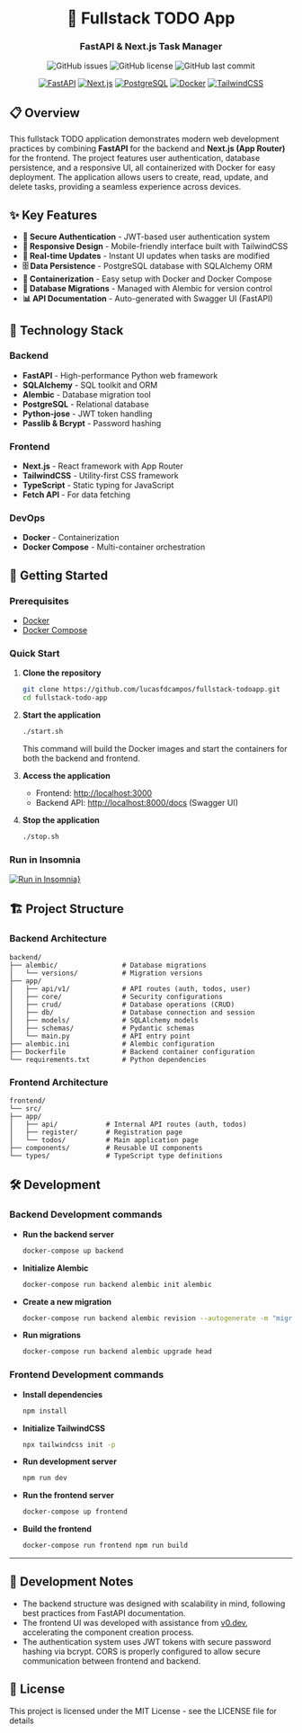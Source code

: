 <div align="center">

# 🚀 Fullstack TODO App

### FastAPI & Next.js Task Manager ### 

![GitHub issues](https://img.shields.io/github/issues/lucasfdcampos/fullstack-todoapp)
![GitHub license](https://img.shields.io/github/license/lucasfdcampos/fullstack-todoapp)
![GitHub last commit](https://img.shields.io/github/last-commit/lucasfdcampos/fullstack-todoapp)

[![FastAPI](https://img.shields.io/badge/FastAPI-005571?style=for-the-badge&logo=fastapi)](https://fastapi.tiangolo.com/)
[![Next.js](https://img.shields.io/badge/Next.js-000000?style=for-the-badge&logo=next.js)](https://nextjs.org/)
[![PostgreSQL](https://img.shields.io/badge/PostgreSQL-316192?style=for-the-badge&logo=postgresql&logoColor=white)](https://www.postgresql.org/)
[![Docker](https://img.shields.io/badge/Docker-2496ED?style=for-the-badge&logo=docker&logoColor=white)](https://www.docker.com/)
[![TailwindCSS](https://img.shields.io/badge/Tailwind_CSS-38B2AC?style=for-the-badge&logo=tailwind-css&logoColor=white)](https://tailwindcss.com/)

</div>

## 📋 Overview

This fullstack TODO application demonstrates modern web development practices by combining **FastAPI** for the backend and **Next.js (App Router)** for the frontend. The project features user authentication, database persistence, and a responsive UI, all containerized with Docker for easy deployment.
The application allows users to create, read, update, and delete tasks, providing a seamless experience across devices.

## ✨ Key Features

- **🔐 Secure Authentication** - JWT-based user authentication system
- **📱 Responsive Design** - Mobile-friendly interface built with TailwindCSS
- **🔄 Real-time Updates** - Instant UI updates when tasks are modified
- **🗄️ Data Persistence** - PostgreSQL database with SQLAlchemy ORM
- **🐳 Containerization** - Easy setup with Docker and Docker Compose
- **🔄 Database Migrations** - Managed with Alembic for version control
- **📊 API Documentation** - Auto-generated with Swagger UI (FastAPI)

## 🧱 Technology Stack

### Backend
- **FastAPI** - High-performance Python web framework
- **SQLAlchemy** - SQL toolkit and ORM
- **Alembic** - Database migration tool
- **PostgreSQL** - Relational database
- **Python-jose** - JWT token handling
- **Passlib & Bcrypt** - Password hashing

### Frontend
- **Next.js** - React framework with App Router
- **TailwindCSS** - Utility-first CSS framework
- **TypeScript** - Static typing for JavaScript
- **Fetch API** - For data fetching

### DevOps
- **Docker** - Containerization
- **Docker Compose** - Multi-container orchestration

## 🚀 Getting Started

### Prerequisites

- [Docker](https://docs.docker.com/get-docker/)
- [Docker Compose](https://docs.docker.com/compose/install/)

### Quick Start

1. **Clone the repository**
   ```bash
   git clone https://github.com/lucasfdcampos/fullstack-todoapp.git
   cd fullstack-todo-app
   ```

2. **Start the application**
   ```bash 
   ./start.sh
   ```
   This command will build the Docker images and start the containers for both the backend and frontend.

3. **Access the application**
    - Frontend: [http://localhost:3000](http://localhost:3000)
    - Backend API: [http://localhost:8000/docs](http://localhost:8000/docs) (Swagger UI)

4. **Stop the application**
    ```bash
    ./stop.sh
    ```

### Run in Insomnia ###
[![Run in Insomnia}](https://insomnia.rest/images/run.svg)](https://insomnia.rest/run/?label=todo-app&uri=https%3A%2F%2Fraw.githubusercontent.com%2Flucasfdcampos%2Ffullstack-todoapp%2Frefs%2Fheads%2Fmaster%2Ftodo-app.json)

## 🏗️ Project Structure ##
### Backend Architecture ###
```
backend/
├── alembic/                # Database migrations
│   └── versions/           # Migration versions
├── app/
│   ├── api/v1/             # API routes (auth, todos, user)
│   ├── core/               # Security configurations
│   ├── crud/               # Database operations (CRUD)
│   ├── db/                 # Database connection and session
│   ├── models/             # SQLAlchemy models
│   ├── schemas/            # Pydantic schemas
│   └── main.py             # API entry point
├── alembic.ini             # Alembic configuration
├── Dockerfile              # Backend container configuration
└── requirements.txt        # Python dependencies
```

### Frontend Architecture ###
```
frontend/
└── src/
├── app/
│   ├── api/            # Internal API routes (auth, todos)
│   ├── register/       # Registration page
│   └── todos/          # Main application page
├── components/         # Reusable UI components
└── types/              # TypeScript type definitions
```

## 🛠️ Development
### Backend Development commands ###
- **Run the backend server**
  ```bash
  docker-compose up backend
  ```
- **Initialize Alembic**
  ```bash
  docker-compose run backend alembic init alembic
  ```
- **Create a new migration**
  ```bash
  docker-compose run backend alembic revision --autogenerate -m "migration_name"
  ```
- **Run migrations**
  ```bash
  docker-compose run backend alembic upgrade head
  ```

### Frontend Development commands ### 
- **Install dependencies**
  ```bash
  npm install
  ```
- **Initialize TailwindCSS**
  ```bash
  npx tailwindcss init -p
  ```
- **Run development server**
  ```bash
  npm run dev
  ```
- **Run the frontend server**
  ```bash
  docker-compose up frontend
  ```
- **Build the frontend**
  ```bash
  docker-compose run frontend npm run build
  ```

---
## 📝 Development Notes ##
- The backend structure was designed with scalability in mind, following best practices from FastAPI documentation.
- The frontend UI was developed with assistance from [v0.dev](https://v0.dev/), accelerating the component creation process.
- The authentication system uses JWT tokens with secure password hashing via bcrypt.
CORS is properly configured to allow secure communication between frontend and backend.

## 📄 License

This project is licensed under the MIT License - see the LICENSE file for details